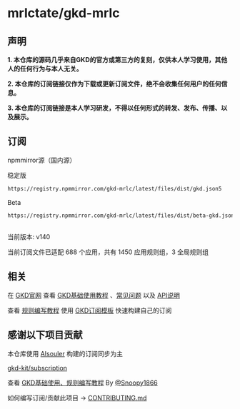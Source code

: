 # mrlctate/gkd-mrlc

## 声明

**1. 本仓库的源码几乎来自GKD的官方或第三方的复刻，仅供本人学习使用，其他人的任何行为与本人无关。**

**2. 本仓库的订阅链接仅作为下载或更新订阅文件，绝不会收集任何用户的任何信息。**

**3. 本仓库的订阅链接是本人学习研发，不得以任何形式的转发、发布、传播、以及展示。**


## 订阅

npmmirror源（国内源）

稳定版

```txt
https://registry.npmmirror.com/gkd-mrlc/latest/files/dist/gkd.json5
```
Beta

```txt
https://registry.npmmirror.com/gkd-mrlc/latest/files/dist/beta-gkd.json5
```

##

当前版本: v140

当前订阅文件已适配 688 个应用，共有 1450 应用规则组，3 全局规则组

## 相关

在 [GKD官网](https://gkd.li/) 查看 [GKD基础使用教程](https://gkd.li/guide/) 、[常见问题](https://gkd.li/guide/faq) 以及 [API说明](https://gkd.li/api/)

查看 [规则编写教程](https://github.com/Snoopy1866/blogs/blob/main/software/gkd/gkd-rule-tutorial/gkd-rule-tutorial.md) 使用 [GKD订阅模板](https://github.com/gkd-kit/subscription-template) 快速构建自己的订阅

## 感谢以下项目贡献

本仓库使用 [AIsouler](https://github.com/AIsouler/GKD_subscription) 构建的订阅同步为主

[gkd-kit/subscription](https://github.com/gkd-kit/subscription)

查看 [GKD基础使用、规则编写教程](https://github.com/Snoopy1866/blogs/tree/main/software/gkd) By [@Snoopy1866](https://github.com/Snoopy1866)

如何编写订阅/贡献此项目 -> [CONTRIBUTING.md](./CONTRIBUTING.md)
